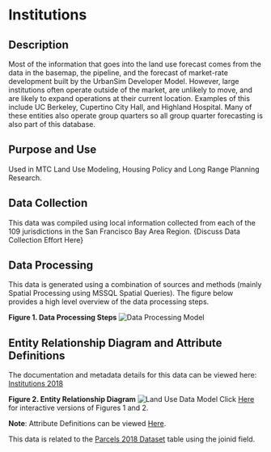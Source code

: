 # Institutions

## Description
Most of the information that goes into the land use forecast comes from the data in the basemap, the pipeline, and the forecast of market-rate development built by the UrbanSim Developer Model. However, large institutions often operate outside of the market, are unlikely to move, and are likely to expand operations at their current location. Examples of this include UC Berkeley, Cupertino City Hall, and Highland Hospital. Many of these entities also operate group quarters so all group quarter forecasting is also part of this database.

## Purpose and Use  
Used in MTC Land Use Modeling, Housing Policy and Long Range Planning Research.

## Data Collection
This data was compiled using local information collected from each of the 109 jurisdictions in the San Francisco Bay Area Region.  {Discuss Data Collection Effort Here}

## Data Processing
This data is generated using a combination of sources and methods (mainly Spatial Processing using MSSQL Spatial Queries). The figure below provides a high level overview of the data processing steps.  

**Figure 1. Data Processing Steps**
![Data Processing Model]() 

## Entity Relationship Diagram and Attribute Definitions
The documentation and metadata details for this data can be viewed here: [Institutions 2018]()

**Figure 2. Entity Relationship Diagram**
![Land Use Data Model]()
Click [Here]() for interactive versions of Figures 1 and 2.

**Note**:
Attribute Definitions can be viewed [Here]().

This data is related to the [Parcels 2018 Dataset](https://mtc.data.socrata.com/Cadastral/Region-Parcels-2018-/fqea-xb6g) table using the joinid field.

